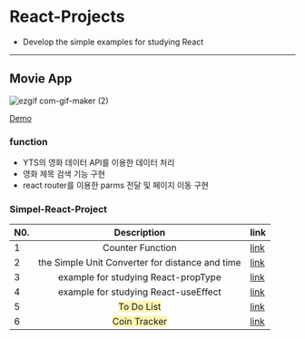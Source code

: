 # React-Projects

- Develop the simple examples for studying React
<hr />

## Movie App
![ezgif com-gif-maker (2)](https://user-images.githubusercontent.com/63714074/154010472-665ac181-8829-4913-a298-cb7d36c082c3.gif)


[Demo](https://seyiul.github.io/react-projects/)

### function
- YTS의 영화 데이터 API를 이용한 데이터 처리
- 영화 제목 검색 기능 구현
- react router를 이용한 parms 전달 및 페이지 이동 구현


### Simpel-React-Project
<div align=center>
  
  | N0. |                        Description                         | link                                                                                    |
  | --- | :--------------------------------------------------------: | --------------------------------------------------------------------------------------- |
  | 1   |                      Counter Function                      | [link](https://github.com/Seyiul/simple-react-examples/blob/main/Counter.html)          |
  | 2   |      the Simple Unit Converter for distance and time       | [link](https://github.com/Seyiul/simple-react-examples/blob/main/UnitConverter.html)    |
  | 3   |            example for studying React-propType             | [link](https://github.com/Seyiul/simple-react-examples/blob/main/PropType-example.html) |
  | 4   |            example for studying React-useEffect            | [link](https://github.com/Seyiul/simple-react-examples/blob/main/example-for-useEffect) |
  | 5   |  <span style='background-color:#fff5b1'>To Do List</span>  | [link](https://github.com/Seyiul/simple-react-examples/blob/main/to-do-list)            |
  | 6   | <span style='background-color:#fff5b1'>Coin Tracker</span> | [link](https://github.com/Seyiul/simple-react-examples/blob/main/coin-tracker)          |
  
</div>
